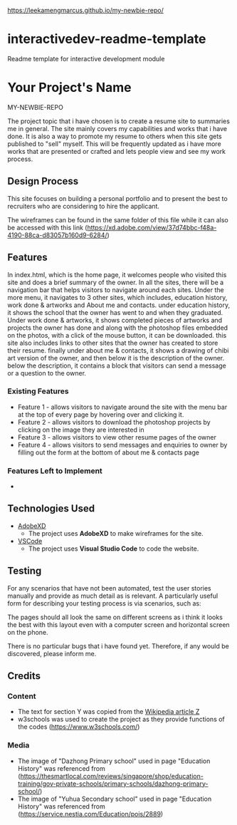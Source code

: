 https://leekamengmarcus.github.io/my-newbie-repo/

# interactivedev-readme-template
Readme template for interactive development module

# Your Project's Name
MY-NEWBIE-REPO

The project topic that i have chosen is to create a resume site to summaries me in general. The site mainly covers my capabilities and works that i have done. It is also a way to promote my resume to others when this site gets published to "sell" myself. This will be frequently updated as i have more works that are presented or crafted and lets people view and see my work process.

## Design Process

This site focuses on building a personal portfolio and to present the best to recruiters who are considering to hire the applicant. 

The wireframes can be found in the same folder of this file while it can also be accessed with this link (https://xd.adobe.com/view/37d74bbc-f48a-4190-88ca-d83057b160d9-6284/)

## Features

In index.html, which is the home page, it welcomes people who visited this site and does a brief summary of the owner. In all the sites, there will be a navigation bar that helps visitors to navigate around each sites. Under the more menu, it navigates to 3 other sites, which includes, education history, work done & artworks and About me and contacts.
under education history, it shows the school that the owner has went to and when they graduated. Under work done & artworks, it shows completed pieces of artworks and projects the owner has done and along with the photoshop files embedded on the photos, with a click of the mouse button, it can be downloaded. this site also includes links to other sites that the owner has created to store their resume. finally under about me & contacts, it shows a drawing of chibi art version of the owner, and then below it is the description of the owner. below the description, it contains a block that visitors can send a message or a question to the owner.


### Existing Features
- Feature 1 - allows visitors to navigate around the site with the menu bar at the top of every page by hovering over and clicking it.
- Feature 2 - allows visitors to download the photoshop projects by clicking on the image they are interested in
- Feature 3 - allows visitors to view other resume pages of the owner
- Feature 4 - allows visitors to send messages and enquiries to owner by filling out the form at the bottom of about me & contacts page

### Features Left to Implement
- 

## Technologies Used

- [AdobeXD](https://www.adobe.com/sea/products/xd.html)
    - The project uses **AdobeXD** to make wireframes for the site.
- [VSCode](https://code.visualstudio.com/)
    - The project uses **Visual Studio Code** to code the website.


## Testing

For any scenarios that have not been automated, test the user stories manually and provide as much detail as is relevant. A particularly useful form for describing your testing process is via scenarios, such as:

The pages should all look the same on different screens as i think it looks the best with this layout even with a computer screen and horizontal screen on the phone.

There is no particular bugs that i have found yet. Therefore, if any would be discovered, please inform me.
## Credits

### Content
- The text for section Y was copied from the [Wikipedia article Z](https://en.wikipedia.org/wiki/Z)
-  w3schools was used to create the project as they provide functions of the codes (https://www.w3schools.com/)

### Media
- The image of "Dazhong Primary school" used in page "Education History" was referenced from (https://thesmartlocal.com/reviews/singapore/shop/education-training/gov-private-schools/primary-schools/dazhong-primary-school/)
- The image of "Yuhua Secondary school" used in page "Education History" was referenced from (https://service.nestia.com/Education/pois/2889)
